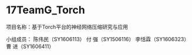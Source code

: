 # 17TeamG_Torch
项目名称：基于Torch平台的神经网络压缩研究与应用

小组成员：
陈伟民（SY1606113）
付  强（SY1506116）
李恬霖（SY1606323）
曹  进（SY1606411）
